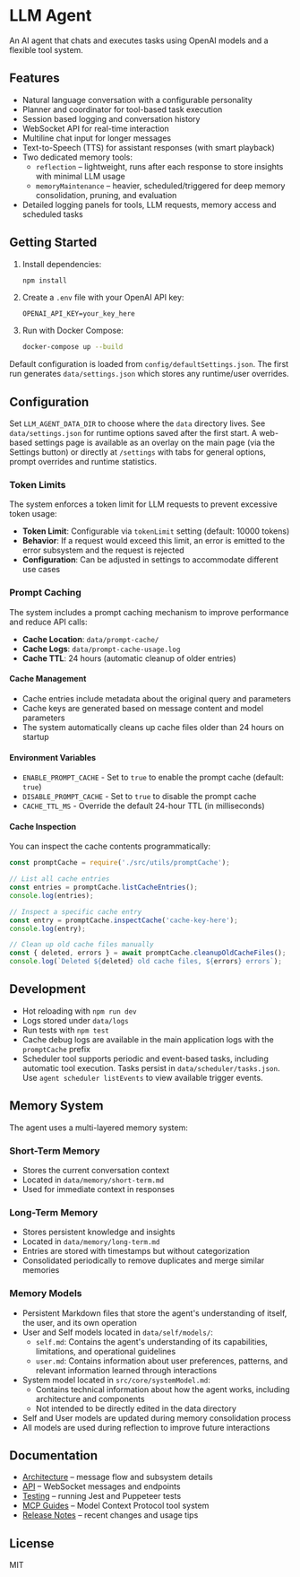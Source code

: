 # LLM Agent

An AI agent that chats and executes tasks using OpenAI models and a flexible tool system.

## Features

- Natural language conversation with a configurable personality
- Planner and coordinator for tool-based task execution
- Session based logging and conversation history
- WebSocket API for real-time interaction
- Multiline chat input for longer messages
- Text-to-Speech (TTS) for assistant responses (with smart playback)
- Two dedicated memory tools:
  - `reflection` – lightweight, runs after each response to store insights with minimal LLM usage
  - `memoryMaintenance` – heavier, scheduled/triggered for deep memory consolidation, pruning, and evaluation
- Detailed logging panels for tools, LLM requests, memory access and scheduled tasks

## Getting Started

1. Install dependencies:
   ```bash
   npm install
   ```
2. Create a `.env` file with your OpenAI API key:
   ```
   OPENAI_API_KEY=your_key_here
   ```
3. Run with Docker Compose:
   ```bash
   docker-compose up --build
   ```

Default configuration is loaded from `config/defaultSettings.json`. The first run
generates `data/settings.json` which stores any runtime/user overrides.

## Configuration

Set `LLM_AGENT_DATA_DIR` to choose where the `data` directory lives. See
`data/settings.json` for runtime options saved after the first start. A
web-based settings page is available as an overlay on the main page (via the Settings button)
or directly at `/settings` with tabs for general options, prompt overrides and runtime statistics.

### Token Limits

The system enforces a token limit for LLM requests to prevent excessive token usage:

- **Token Limit**: Configurable via `tokenLimit` setting (default: 10000 tokens)
- **Behavior**: If a request would exceed this limit, an error is emitted to the error subsystem and the request is rejected
- **Configuration**: Can be adjusted in settings to accommodate different use cases

### Prompt Caching

The system includes a prompt caching mechanism to improve performance and reduce API calls:

- **Cache Location**: `data/prompt-cache/`
- **Cache Logs**: `data/prompt-cache-usage.log`
- **Cache TTL**: 24 hours (automatic cleanup of older entries)

#### Cache Management

- Cache entries include metadata about the original query and parameters
- Cache keys are generated based on message content and model parameters
- The system automatically cleans up cache files older than 24 hours on startup

#### Environment Variables

- `ENABLE_PROMPT_CACHE` - Set to `true` to enable the prompt cache (default: `true`)
- `DISABLE_PROMPT_CACHE` - Set to `true` to disable the prompt cache
- `CACHE_TTL_MS` - Override the default 24-hour TTL (in milliseconds)

#### Cache Inspection

You can inspect the cache contents programmatically:

```javascript
const promptCache = require('./src/utils/promptCache');

// List all cache entries
const entries = promptCache.listCacheEntries();
console.log(entries);

// Inspect a specific cache entry
const entry = promptCache.inspectCache('cache-key-here');
console.log(entry);

// Clean up old cache files manually
const { deleted, errors } = await promptCache.cleanupOldCacheFiles();
console.log(`Deleted ${deleted} old cache files, ${errors} errors`);
```

## Development

- Hot reloading with `npm run dev`
- Logs stored under `data/logs`
- Run tests with `npm test`
- Cache debug logs are available in the main application logs with the `promptCache` prefix
- Scheduler tool supports periodic and event-based tasks, including automatic tool execution. Tasks persist in `data/scheduler/tasks.json`. Use `agent scheduler listEvents` to view available trigger events.

## Memory System

The agent uses a multi-layered memory system:

### Short-Term Memory
- Stores the current conversation context
- Located in `data/memory/short-term.md`
- Used for immediate context in responses

### Long-Term Memory
- Stores persistent knowledge and insights
- Located in `data/memory/long-term.md`
- Entries are stored with timestamps but without categorization
- Consolidated periodically to remove duplicates and merge similar memories

### Memory Models
- Persistent Markdown files that store the agent's understanding of itself, the user, and its own operation
- User and Self models located in `data/self/models/`:
  - `self.md`: Contains the agent's understanding of its capabilities, limitations, and operational guidelines
  - `user.md`: Contains information about user preferences, patterns, and relevant information learned through interactions
- System model located in `src/core/systemModel.md`:
  - Contains technical information about how the agent works, including architecture and components
  - Not intended to be directly edited in the data directory
- Self and User models are updated during memory consolidation process
- All models are used during reflection to improve future interactions

## Documentation

- [Architecture](docs/architecture.md) – message flow and subsystem details
- [API](docs/api.md) – WebSocket messages and endpoints
- [Testing](docs/testing.md) – running Jest and Puppeteer tests
- [MCP Guides](docs/mcp/) – Model Context Protocol tool system
- [Release Notes](docs/release-notes.md) – recent changes and usage tips

## License

MIT